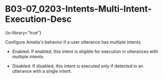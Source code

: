 # B03-07_0203-Intents-Multi-Intent-Execution-Desc

{is-library="true"}

<snippet id="B03-07_0203-Intents-Multi-Intent-Execution-Desc_snippet">



Configure Amelia's behavior if a user utterance has multiple intents.

* Enabled: If enabled, this intent is eligible for execution in utterances with multiple intents.

* Disabled: If disabled, this intent is executed only if detected in an utterance with a single intent.



</snippet>